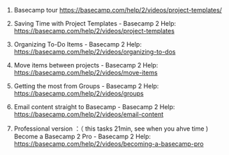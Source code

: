 1. Basecamp tour
https://basecamp.com/help/2/videos/project-templates/
2. Saving Time with Project Templates - Basecamp 2 Help: https://basecamp.com/help/2/videos/project-templates
3. Organizing To-Do Items - Basecamp 2 Help: https://basecamp.com/help/2/videos/organizing-to-dos
4. Move items between projects - Basecamp 2 Help: https://basecamp.com/help/2/videos/move-items
5. Getting the most from Groups - Basecamp 2 Help: https://basecamp.com/help/2/videos/groups
6. Email content straight to Basecamp - Basecamp 2 Help: https://basecamp.com/help/2/videos/email-content


7. Professional version ：（ this tasks 21min, see when you ahve time ) 
Become a Basecamp 2 Pro - Basecamp 2 Help: https://basecamp.com/help/2/videos/becoming-a-basecamp-pro
